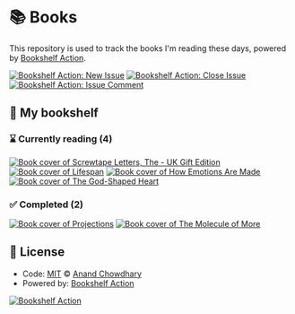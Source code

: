 # 📚 Books

This repository is used to track the books I'm reading these days, powered by [Bookshelf Action](https://github.com/AnandChowdhary/bookshelf-action).

[![Bookshelf Action: New Issue](https://github.com/AnandChowdhary/books/workflows/Bookshelf%20Action:%20New%20Issue/badge.svg)](https://github.com/AnandChowdhary/bookshelf-action/actions?query=workflow%3A%Bookshelf+Action%3A+New+Issue%22)
[![Bookshelf Action: Close Issue](https://github.com/AnandChowdhary/books/workflows/Bookshelf%20Action:%20Close%20Issue/badge.svg)](https://github.com/AnandChowdhary/bookshelf-action/actions?query=workflow%3A%Bookshelf+Action%3A+Close+Issue%22)
[![Bookshelf Action: Issue Comment](https://github.com/AnandChowdhary/books/workflows/Bookshelf%20Action:%20Issue%20Comment/badge.svg)](https://github.com/AnandChowdhary/bookshelf-action/actions?query=workflow%3A%Bookshelf+Action%3A+Issue+Comment%22)

## 📖 My bookshelf

<!--start:bookshelf-action-->
### ⌛ Currently reading (4)

[![Book cover of Screwtape Letters, The - UK Gift Edition](https://images.weserv.nl/?url=http%3A%2F%2Fbooks.google.com%2Fbooks%2Fcontent%3Fid%3D339CkgEACAAJ%26printsec%3Dfrontcover%26img%3D1%26zoom%3D1%26source%3Dgbs_api&w=128&h=196&fit=contain)](https://github.com/ciwchris/books/issues/7 "Screwtape Letters, The - UK Gift Edition by Clive Staples Lewis")
[![Book cover of Lifespan](https://images.weserv.nl/?url=http%3A%2F%2Fbooks.google.com%2Fbooks%2Fcontent%3Fid%3Dx--oDwAAQBAJ%26printsec%3Dfrontcover%26img%3D1%26zoom%3D1%26edge%3Dcurl%26source%3Dgbs_api&w=128&h=196&fit=contain)](https://github.com/ciwchris/books/issues/6 "Lifespan by David A. Sinclair, Matthew D. LaPlante")
[![Book cover of How Emotions Are Made](https://images.weserv.nl/?url=http%3A%2F%2Fbooks.google.com%2Fbooks%2Fcontent%3Fid%3DhN8MBgAAQBAJ%26printsec%3Dfrontcover%26img%3D1%26zoom%3D1%26edge%3Dcurl%26source%3Dgbs_api&w=128&h=196&fit=contain)](https://github.com/ciwchris/books/issues/4 "How Emotions Are Made by Lisa Feldman Barrett")
[![Book cover of The God-Shaped Heart](https://images.weserv.nl/?url=http%3A%2F%2Fbooks.google.com%2Fbooks%2Fcontent%3Fid%3DO8U4DgAAQBAJ%26printsec%3Dfrontcover%26img%3D1%26zoom%3D1%26edge%3Dcurl%26source%3Dgbs_api&w=128&h=196&fit=contain)](https://github.com/ciwchris/books/issues/1 "The God-Shaped Heart by Timothy R. MD Jennings")

### ✅ Completed (2)

[![Book cover of Projections](https://images.weserv.nl/?url=http%3A%2F%2Fbooks.google.com%2Fbooks%2Fcontent%3Fid%3D4AEvEAAAQBAJ%26printsec%3Dfrontcover%26img%3D1%26zoom%3D1%26edge%3Dcurl%26source%3Dgbs_api&w=128&h=196&fit=contain)](https://github.com/ciwchris/books/issues/5 "Projections by Karl Deisseroth completed in 3 weeks on May 2022")
[![Book cover of The Molecule of More](https://images.weserv.nl/?url=http%3A%2F%2Fbooks.google.com%2Fbooks%2Fcontent%3Fid%3DngFCDwAAQBAJ%26printsec%3Dfrontcover%26img%3D1%26zoom%3D1%26edge%3Dcurl%26source%3Dgbs_api&w=128&h=196&fit=contain)](https://github.com/ciwchris/books/issues/2 "The Molecule of More by Daniel Z. Lieberman, Michael E. Long completed in 3 weeks on June 2022")

<!--end:bookshelf-action-->

## 📄 License

- Code: [MIT](./LICENSE) © [Anand Chowdhary](https://anandchowdhary.com)
- Powered by: [Bookshelf Action](https://github.com/AnandChowdhary/bookshelf-action)

[![Bookshelf Action](https://github.com/AnandChowdhary/bookshelf-action/blob/HEAD/assets/logo.svg)](https://github.com/AnandChowdhary/bookshelf-action)
